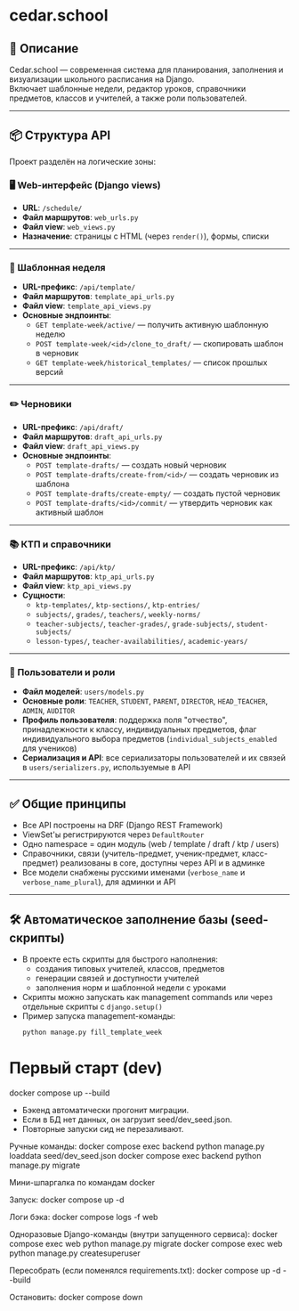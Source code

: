 # cedar.school

## 🚀 Описание

Cedar.school — современная система для планирования, заполнения и визуализации школьного расписания на Django.  
Включает шаблонные недели, редактор уроков, справочники предметов, классов и учителей, а также роли пользователей.

---

## 📦 Структура API

Проект разделён на логические зоны:

### 🖥 Web-интерфейс (Django views)
- **URL**: `/schedule/`
- **Файл маршрутов**: `web_urls.py`
- **Файл view**: `web_views.py`
- **Назначение**: страницы с HTML (через `render()`), формы, списки

---

### 📘 Шаблонная неделя
- **URL-префикс**: `/api/template/`
- **Файл маршрутов**: `template_api_urls.py`
- **Файл view**: `template_api_views.py`
- **Основные эндпоинты**:
  - `GET template-week/active/` — получить активную шаблонную неделю
  - `POST template-week/<id>/clone_to_draft/` — скопировать шаблон в черновик
  - `GET template-week/historical_templates/` — список прошлых версий

---

### ✏️ Черновики
- **URL-префикс**: `/api/draft/`
- **Файл маршрутов**: `draft_api_urls.py`
- **Файл view**: `draft_api_views.py`
- **Основные эндпоинты**:
  - `POST template-drafts/` — создать новый черновик
  - `POST template-drafts/create-from/<id>/` — создать черновик из шаблона
  - `POST template-drafts/create-empty/` — создать пустой черновик
  - `POST template-drafts/<id>/commit/` — утвердить черновик как активный шаблон

---

### 📚 КТП и справочники
- **URL-префикс**: `/api/ktp/`
- **Файл маршрутов**: `ktp_api_urls.py`
- **Файл view**: `ktp_api_views.py`
- **Сущности**:
  - `ktp-templates/`, `ktp-sections/`, `ktp-entries/`
  - `subjects/`, `grades/`, `teachers/`, `weekly-norms/`
  - `teacher-subjects/`, `teacher-grades/`, `grade-subjects/`, `student-subjects/`
  - `lesson-types/`, `teacher-availabilities/`, `academic-years/`

---

### 👤 Пользователи и роли

- **Файл моделей**: `users/models.py`
- **Основные роли**: `TEACHER`, `STUDENT`, `PARENT`, `DIRECTOR`, `HEAD_TEACHER`, `ADMIN`, `AUDITOR`
- **Профиль пользователя**: поддержка поля "отчество", принадлежности к классу, индивидуальных предметов, флаг индивидуального выбора предметов (`individual_subjects_enabled` для учеников)
- **Сериализация и API**: все сериализаторы пользователей и их связей в `users/serializers.py`, используемые в API

---

## ✅ Общие принципы
- Все API построены на DRF (Django REST Framework)
- ViewSet'ы регистрируются через `DefaultRouter`
- Одно namespace = один модуль (web / template / draft / ktp / users)
- Справочники, связи (учитель-предмет, ученик-предмет, класс-предмет) реализованы в core, доступны через API и в админке
- Все модели снабжены русскими именами (`verbose_name` и `verbose_name_plural`), для админки и API

---

## 🛠 Автоматическое заполнение базы (seed-скрипты)

- В проекте есть скрипты для быстрого наполнения:
  - создания типовых учителей, классов, предметов
  - генерации связей и доступности учителей
  - заполнения норм и шаблонной недели с уроками
- Скрипты можно запускать как management commands или через отдельные скрипты с `django.setup()`
- Пример запуска management-команды:
  ```sh
  python manage.py fill_template_week

# Первый старт (dev)
docker compose up --build

- Бэкенд автоматически прогонит миграции.
- Если в БД нет данных, он загрузит seed/dev_seed.json.
- Повторные запуски сид не перезаливают.

Ручные команды:
docker compose exec backend python manage.py loaddata seed/dev_seed.json
docker compose exec backend python manage.py migrate

Мини-шпаргалка по командам docker

Запуск:
docker compose up -d

Логи бэка:
docker compose logs -f web

Одноразовые Django-команды (внутри запущенного сервиса):
docker compose exec web python manage.py migrate
docker compose exec web python manage.py createsuperuser

Пересобрать (если поменялся requirements.txt):
docker compose up -d --build

Остановить:
docker compose down